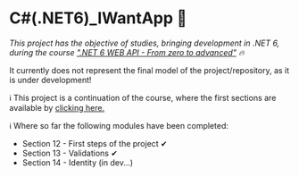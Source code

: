 # C#(.NET6)_IWantApp 🚀

_This project has the objective of studies, bringing development in .NET 6, during the course [".NET 6 WEB API - From zero to advanced"](https://www.udemy.com/course/net-6-web-api-do-zero-ao-avancado/) 🔥_

It currently does not represent the final model of the project/repository, as it is under development!

ℹ️ This project is a continuation of the course, where the first sections are available by [clicking here.](https://github.com/joaopelisson/.NET6_WebAPI)


ℹ️ Where so far the following modules have been completed:
- Section 12 - First steps of the project ✔
- Section 13 - Validations ✔
- Section 14 - Identity (in dev...)
